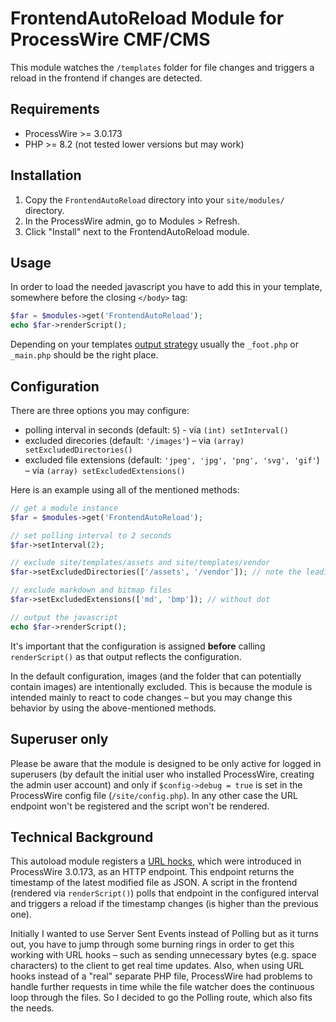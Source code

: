 # FrontendAutoReload Module for ProcessWire CMF/CMS

This module watches the `/templates` folder for file changes and triggers a reload in the frontend if changes are detected.


## Requirements
* ProcessWire >= 3.0.173
* PHP >= 8.2 (not tested lower versions but may work)


## Installation

1. Copy the `FrontendAutoReload` directory into your `site/modules/` directory.
2. In the ProcessWire admin, go to Modules > Refresh.
3. Click "Install" next to the FrontendAutoReload module.


## Usage

In order to load the needed javascript you have to add this in your template, somewhere before the closing `</body>` tag:

```php
$far = $modules->get('FrontendAutoReload');
echo $far->renderScript();
```

Depending on your templates [output strategy](https://processwire.com/docs/front-end/output/) usually the `_foot.php` or `_main.php` should be the right place.


## Configuration

There are three options you may configure:

* polling interval in seconds (default: `5`) - via `(int) setInterval()`
* excluded direcories (default: `'/images'`) – via `(array) setExcludedDirectories()`
* excluded file extensions (default: `'jpeg', 'jpg', 'png', 'svg', 'gif'`) – via `(array) setExcludedExtensions()` 

Here is an example using all of the mentioned methods:

```php
// get a module instance
$far = $modules->get('FrontendAutoReload');

// set polling interval to 2 seconds
$far->setInterval(2);

// exclude site/templates/assets and site/templates/vendor
$far->setExcludedDirectories(['/assets', '/vendor']); // note the leading slash!

// exclude markdown and bitmap files
$far->setExcludedExtensions(['md', 'bmp']); // without dot

// output the javascript
echo $far->renderScript();
```

It's important that the configuration is assigned **before** calling `renderScript()` as that output reflects the configuration.

In the default configuration, images (and the folder that can potentially contain images) are intentionally excluded. This is because the module is intended mainly to react to code changes – but you may change this behavior by using the above-mentioned methods.

## Superuser only
Please be aware that the module is designed to be only active for logged in superusers (by default the initial user who installed ProcessWire, creating the admin user account) and only if `$config->debug = true` is set in the ProcessWire config file (`/site/config.php`). In any other case the URL endpoint won't be registered and the script won't be rendered.


## Technical Background
This autoload module registers a [URL hocks](https://processwire.com/docs/modules/hooks/#url-path-hooks), which were introduced in ProcessWire 3.0.173, as an HTTP endpoint. This endpoint returns the timestamp of the latest modified file as JSON. A script in the frontend (rendered via `renderScript()`) polls that endpoint in the configured interval and triggers a reload if the timestamp changes (is higher than the previous one).

Initially I wanted to use Server Sent Events instead of Polling but as it turns out, you have to jump through some burning rings in order to get this working with URL hooks – such as sending unnecessary bytes (e.g. space characters) to the client to get real time updates. Also, when using URL hooks instead of a "real" separate PHP file, ProcessWire had problems to handle further requests in time while the file watcher does the continuous loop through the files. So I decided to go the Polling route, which also fits the needs.


